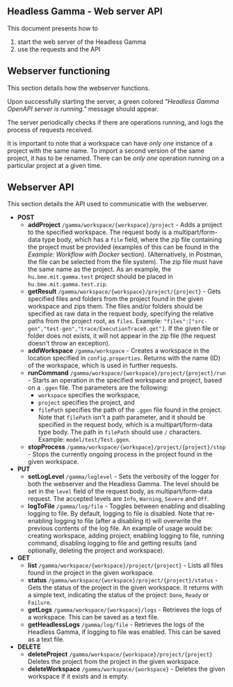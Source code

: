 ## Headless Gamma - Web server API

This document presents how to 

 1. start the web server of the Headless Gamma
 2. use the requests and the API

 ## Webserver functioning
 This section details how the webserver functions.

Upon successfully starting the server, a green colored _"Headless Gamma OpenAPI server is running."_  message should appear.

The server periodically checks if there are operations running, and logs the process of requests received.

It is important to note that a workspace can have _only one_ instance of a project with the same name. To import a second version of the same project, it has to be renamed. There can be _only one_ operation running on a particular project at a given time.

## Webserver API

This section details the API used to communicatie with the webserver.

  - **POST**
	- **addProject** `/gamma/workspace/{workspace}/project` - Adds a project to the specified workspace. The request body is a multipart/form-data type body, which has a `file` field, where the zip file containing the project must be provided (examples of this can be found in the _Example: Workflow with Docker_ section). (Alternatively, in Postman, the file can be selected from the file system). The zip file must have the same name as the project. As an example, the `hu.bme.mit.gamma.test` project should be placed in `hu.bme.mit.gamma.test.zip`.
	- **getResult** `/gamma/workspace/{workspace}/project/{project}` - Gets specified files and folders from the project found in the given workspace and zips them. The files and/or folders should be specified as raw data in the request body, specifying the relative paths from the project root, as `files`. Example: `"files":["src-gen","test-gen","trace/ExecutionTrace0.get"]`. If the given file or folder does not exists, it will not appear in the zip file (the request doesn't throw an exception).
	- **addWorkspace** `/gamma/workspace` - Creates a workspace in the location specified in `config.properties`. Returns with the name (ID) of the workspace, which is used in further requests.
	-  **runCommand** `/gamma/workspace/{workspace}/project/{project}/run` - Starts an operation in the specified workspace and project, based on a `.ggen` file. The parameters are the following: 
		- `workspace` specifies the workspace,
		- `project` specifies the project, and
		- `filePath` specifies the path of the `.ggen` file found in the project. Note that `filePath` isn't a path parameter, and it should be specified in the request body, which is a multipart/form-data type body. The path in `filePath` should use  `/`  characters. Example: `model/test/Test.ggen`.
	- **stopProcess** `/gamma/workspace/{workspace}/project/{project}/stop` - Stops the currently ongoing process in the project found in the given workspace.
  - **PUT**
	 - **setLogLevel** `/gamma/loglevel` - Sets the verbosity of the logger for both the webserver and the Headless Gamma. The level should be set in the `level` field of the request body, as multipart/form-data request. The accepted levels are `Info`, `Warning`, `Severe` and `Off`. 
	 - **logToFile** `/gamma/log/file` - Toggles between enabling and disabling logging to file. By default, logging to file is disabled. Note that re-enabling logging to file (after a disabling it) will overwrite the previous contents of the log file. An example of usage would be: creating workspace, adding project, enabling logging to file, running command, disabling logging to file and getting results (and optionally, deleting the project and workspace).
 - **GET**
	- **list** `/gamma/workspace/{workspace}/project/{project}` - Lists all files found in the project in the given workspace.
	- **status** `/gamma/workspace/{workspace}/project/{project}/status` -  Gets the status of the project in the given workspace. It returns with a simple text, indicating the status of the project: `Done`, `Ready` or `Failure`.
	- **getLogs** `/gamma/workspace/{workspace}/logs` - Retrieves the logs of a workspace. This can be saved as a text file.
	- **getHeadlessLogs** `/gamma/log/file` - Retrieves the logs of the Headless Gamma, if logging to file was enabled. This can be saved as a text file.
 - **DELETE**
	- **deleteProject** `/gamma/workspace/{workspace}/project/{project}` Deletes the project from the project in the given workspace.
	- **deleteWorkspace** `/gamma/workspace/{workspace}` - Deletes the given workspace if it exists and is empty.
